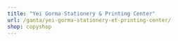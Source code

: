 ```yaml
---
title: "Yei Gorma Stationery & Printing Center"
url: /ganta/yei-gorma-stationery-et-printing-center/
shop: copyshop
---
```

